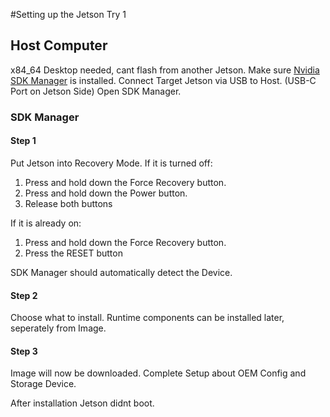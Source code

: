 #Setting up the Jetson Try 1
## Host Computer
x84_64 Desktop needed, cant flash from another Jetson.
Make sure [Nvidia SDK Manager](https://developer.nvidia.com/sdk-manager) is installed.
Connect Target Jetson via USB to Host. (USB-C Port on Jetson Side)
Open SDK Manager.

### SDK Manager
#### Step 1
Put Jetson into Recovery Mode.
If it is turned off:
1. Press and hold down the Force Recovery button.
2. Press and hold down the Power button.
3. Release both buttons

If it is already on:
1. Press and hold down the Force Recovery button.
2. Press the RESET button

SDK Manager should automatically detect the Device.

#### Step 2
Choose what to install.
Runtime components can be installed later, seperately from Image.

#### Step 3
Image will now be downloaded.
Complete Setup about OEM Config and Storage Device.


After installation Jetson didnt boot.

